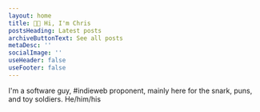 ```yaml
---
layout: home
title: 👋🏻 Hi, I'm Chris
postsHeading: Latest posts
archiveButtonText: See all posts
metaDesc: ''
socialImage: ''
useHeader: false
useFooter: false
---
```

I'm a software guy, #indieweb proponent, mainly here for the snark, puns, and toy soldiers. He/him/his